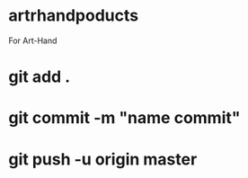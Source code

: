 # artrhandpoducts
For Art-Hand 

# git add .
# git commit -m "name commit"
# git push -u origin master

<!--   Be sure to have a copy of the Bootstrap stylesheet available on your
  application, you can get it on http://getbootstrap.com/.

  Inside your views, use the 'simple_form_for' with one of the Bootstrap form
  classes, '.form-horizontal' or '.form-inline', as the following:

    = simple_form_for(@user, html: { class: 'form-horizontal' }) do |form|

rails g model Product title:string description:text
rake db:migrate
rails g controller Products
 -->